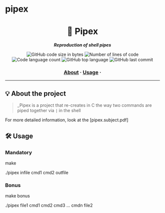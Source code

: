 # pipex
<h1 align="center">
	📖 Pipex
</h1>

<p align="center">
	<b><i>Reproduction of shell pipes</i></b><br>
</p>

<p align="center">
	<img alt="GitHub code size in bytes" src="https://img.shields.io/github/languages/code-size/linhtng/pipex?color=lightblue" />
	<img alt="Number of lines of code" src="https://img.shields.io/tokei/lines/github/linhtng/pipex?color=critical" />
	<img alt="Code language count" src="https://img.shields.io/github/languages/count/linhtng/pipex?color=yellow" />
	<img alt="GitHub top language" src="https://img.shields.io/github/languages/top/linhtng/pipex?color=blue" />
	<img alt="GitHub last commit" src="https://img.shields.io/github/last-commit/linhtng/pipex?color=green" />
</p>
<h3 align="center">
	<a href="#%EF%B8%8F-about">About</a>
	<span> · </span>
	<a href="#%EF%B8%8F-usage">Usage</a>
	<span> · </span>
</h3>

---

## 💡 About the project

> _Pipex is a project that re-creates in C the way two commands are piped together via `|` in the shell

For more detailed information, look at the [pipex.subject.pdf]


## 🛠️ Usage
### Mandatory
make

./pipex infile cmd1 cmd2 outfile

### Bonus
make bonus

./pipex file1 cmd1 cmd2 cmd3 ... cmdn file2
